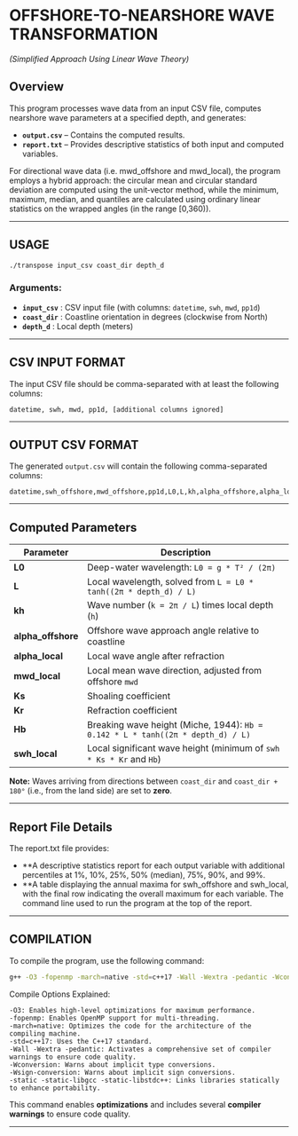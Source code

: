 # OFFSHORE-TO-NEARSHORE WAVE TRANSFORMATION
*(Simplified Approach Using Linear Wave Theory)*

## Overview

This program processes wave data from an input CSV file, computes nearshore wave parameters at a specified depth, and generates:

- **`output.csv`** – Contains the computed results.
- **`report.txt`** – Provides descriptive statistics of both input and computed variables.

For directional wave data (i.e. mwd_offshore and mwd_local), the program employs a hybrid approach: the circular mean and circular standard deviation are computed using the unit‑vector method, while the minimum, maximum, median, and quantiles are calculated using ordinary linear statistics on the wrapped angles (in the range [0,360)).

---

## USAGE

```sh
./transpose input_csv coast_dir depth_d
```

### Arguments:
- **`input_csv`** : CSV input file (with columns: `datetime`, `swh`, `mwd`, `pp1d`)
- **`coast_dir`** : Coastline orientation in degrees (clockwise from North)
- **`depth_d`** : Local depth (meters)

---

## CSV INPUT FORMAT

The input CSV file should be comma-separated with at least the following columns:

```csv
datetime, swh, mwd, pp1d, [additional columns ignored]
```

---

## OUTPUT CSV FORMAT

The generated `output.csv` will contain the following comma-separated columns:

```csv
datetime,swh_offshore,mwd_offshore,pp1d,L0,L,kh,alpha_offshore,alpha_local,swh_local,mwd_local,Ks,Kr,Hb
```

---

## Computed Parameters

| Parameter         | Description |
|------------------|-------------|
| **L0** | Deep-water wavelength: `L0 = g * T² / (2π)` |
| **L** | Local wavelength, solved from `L = L0 * tanh((2π * depth_d) / L)` |
| **kh** | Wave number (`k = 2π / L`) times local depth (`h`) |
| **alpha_offshore** | Offshore wave approach angle relative to coastline |
| **alpha_local** | Local wave angle after refraction |
| **mwd_local** | Local mean wave direction, adjusted from offshore `mwd` |
| **Ks** | Shoaling coefficient |
| **Kr** | Refraction coefficient |
| **Hb** | Breaking wave height (Miche, 1944): `Hb = 0.142 * L * tanh((2π * depth_d) / L)` |
| **swh_local** | Local significant wave height (minimum of `swh * Ks * Kr` and `Hb`) |

**Note:** Waves arriving from directions between `coast_dir` and `coast_dir + 180°` (i.e., from the land side) are set to **zero**.

---

## Report File Details

The report.txt file provides:

- **A descriptive statistics report for each output variable with additional percentiles at 1%, 10%, 25%, 50% (median), 75%, 90%, and 99%.
- **A table displaying the annual maxima for swh_offshore and swh_local, with the final row indicating the overall maximum for each variable.
The command line used to run the program at the top of the report.

---

## COMPILATION

To compile the program, use the following command:

```sh
g++ -O3 -fopenmp -march=native -std=c++17 -Wall -Wextra -pedantic -Wconversion -Wsign-conversion -static -static-libgcc -static-libstdc++ -o transpose transpose.cpp
```

Compile Options Explained:

    -O3: Enables high-level optimizations for maximum performance.
    -fopenmp: Enables OpenMP support for multi-threading.
    -march=native: Optimizes the code for the architecture of the compiling machine.
    -std=c++17: Uses the C++17 standard.
    -Wall -Wextra -pedantic: Activates a comprehensive set of compiler warnings to ensure code quality.
    -Wconversion: Warns about implicit type conversions.
    -Wsign-conversion: Warns about implicit sign conversions.
    -static -static-libgcc -static-libstdc++: Links libraries statically to enhance portability.

This command enables **optimizations** and includes several **compiler warnings** to ensure code quality.

---